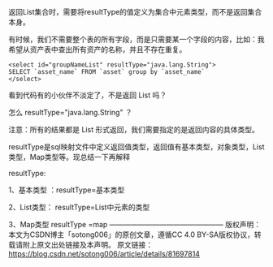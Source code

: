 返回List<String>集合时，需要将resultType的值定义为集合中元素类型，而不是返回集合本身。

有时候，我们不需要整个表的所有字段，而是只需要某一个字段的内容，比如：我希望从资产表中查出所有资产的名称，并且不存在重复。

	<select id="groupNameList" resultType="java.lang.String">
	SELECT `asset_name` FROM `asset` group by `asset_name`
	</select>
看到代码有的小伙伴不淡定了，不是返回 List 吗？

怎么 resultType="java.lang.String" ？

注意：所有的结果都是 List 形式返回，我们需要指定的是返回内容的具体类型。

resultType是sql映射文件中定义返回值类型，返回值有基本类型，对象类型，List类型，Map类型等。现总结一下再解释


resultType:

1、基本类型  ：resultType=基本类型

2、List类型：   resultType=List中元素的类型

3、Map类型     resultType =map
————————————————
版权声明：本文为CSDN博主「sotong006」的原创文章，遵循CC 4.0 BY-SA版权协议，转载请附上原文出处链接及本声明。
原文链接：https://blog.csdn.net/sotong006/article/details/81697814